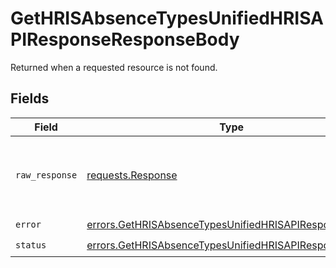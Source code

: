 # GetHRISAbsenceTypesUnifiedHRISAPIResponseResponseBody

Returned when a requested resource is not found.


## Fields

| Field                                                                                                                            | Type                                                                                                                             | Required                                                                                                                         | Description                                                                                                                      |
| -------------------------------------------------------------------------------------------------------------------------------- | -------------------------------------------------------------------------------------------------------------------------------- | -------------------------------------------------------------------------------------------------------------------------------- | -------------------------------------------------------------------------------------------------------------------------------- |
| `raw_response`                                                                                                                   | [requests.Response](https://requests.readthedocs.io/en/latest/api/#requests.Response)                                            | :heavy_minus_sign:                                                                                                               | Raw HTTP response; suitable for custom response parsing                                                                          |
| `error`                                                                                                                          | [errors.GetHRISAbsenceTypesUnifiedHRISAPIResponseError](../../models/errors/gethrisabsencetypesunifiedhrisapiresponseerror.md)   | :heavy_check_mark:                                                                                                               | N/A                                                                                                                              |
| `status`                                                                                                                         | [errors.GetHRISAbsenceTypesUnifiedHRISAPIResponseStatus](../../models/errors/gethrisabsencetypesunifiedhrisapiresponsestatus.md) | :heavy_check_mark:                                                                                                               | N/A                                                                                                                              |